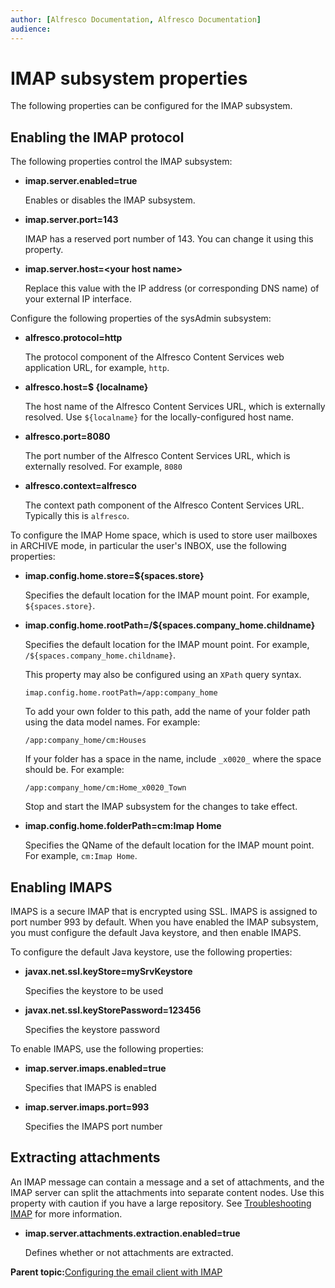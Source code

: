 ```yaml
---
author: [Alfresco Documentation, Alfresco Documentation]
audience: 
---
```


# IMAP subsystem properties

The following properties can be configured for the IMAP subsystem.

## Enabling the IMAP protocol

The following properties control the IMAP subsystem:

-   **imap.server.enabled=true**

    Enables or disables the IMAP subsystem.

-   **imap.server.port=143**

    IMAP has a reserved port number of 143. You can change it using this property.

-   **imap.server.host=<your host name\>**

    Replace this value with the IP address \(or corresponding DNS name\) of your external IP interface.


Configure the following properties of the sysAdmin subsystem:

-   **alfresco.protocol=http**

    The protocol component of the Alfresco Content Services web application URL, for example, `http`.

-   **alfresco.host=$ \{localname\}**

    The host name of the Alfresco Content Services URL, which is externally resolved. Use `${localname}` for the locally-configured host name.

-   **alfresco.port=8080**

    The port number of the Alfresco Content Services URL, which is externally resolved. For example, `8080`

-   **alfresco.context=alfresco**

    The context path component of the Alfresco Content Services URL. Typically this is `alfresco`.


To configure the IMAP Home space, which is used to store user mailboxes in ARCHIVE mode, in particular the user's INBOX, use the following properties:

-   **imap.config.home.store=$\{spaces.store\}**

    Specifies the default location for the IMAP mount point. For example, `${spaces.store}`.

-   **imap.config.home.rootPath=/$\{spaces.company\_home.childname\}**

    Specifies the default location for the IMAP mount point. For example, `/${spaces.company_home.childname}`.

    This property may also be configured using an `XPath` query syntax.

    ```
    imap.config.home.rootPath=/app:company_home
    ```

    To add your own folder to this path, add the name of your folder path using the data model names. For example:

    ```
    /app:company_home/cm:Houses
    ```

    If your folder has a space in the name, include `_x0020_` where the space should be. For example:

    ```
    /app:company_home/cm:Home_x0020_Town
    ```

    Stop and start the IMAP subsystem for the changes to take effect.

-   **imap.config.home.folderPath=cm:Imap Home**

    Specifies the QName of the default location for the IMAP mount point. For example, `cm:Imap Home`.


## Enabling IMAPS

IMAPS is a secure IMAP that is encrypted using SSL. IMAPS is assigned to port number 993 by default. When you have enabled the IMAP subsystem, you must configure the default Java keystore, and then enable IMAPS.

To configure the default Java keystore, use the following properties:

-   **javax.net.ssl.keyStore=mySrvKeystore**

    Specifies the keystore to be used

-   **javax.net.ssl.keyStorePassword=123456**

    Specifies the keystore password


To enable IMAPS, use the following properties:

-   **imap.server.imaps.enabled=true**

    Specifies that IMAPS is enabled

-   **imap.server.imaps.port=993**

    Specifies the IMAPS port number


## Extracting attachments

An IMAP message can contain a message and a set of attachments, and the IMAP server can split the attachments into separate content nodes. Use this property with caution if you have a large repository. See [Troubleshooting IMAP](troubleshoot-imap.md) for more information.

-   **imap.server.attachments.extraction.enabled=true**

    Defines whether or not attachments are extracted.


**Parent topic:**[Configuring the email client with IMAP](../concepts/imap-intro.md)

